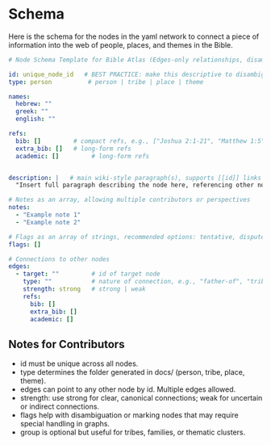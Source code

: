 # Schema
Here is the schema for the nodes in the yaml network to connect a piece of information into the web of people, places, and themes in the Bible.

```yml
# Node Schema Template for Bible Atlas (Edges-only relationships, disambiguated IDs)

id: unique_node_id   # BEST PRACTICE: make this descriptive to disambiguate similar names, e.g., "ahab_king_of_israel" vs "ahab_father_of_jehu"
type: person          # person | tribe | place | theme

names:
  hebrew: ""
  greek: ""
  english: ""

refs:
  bib: []         # compact refs, e.g., ["Joshua 2:1-21", "Matthew 1:5"]
  extra_bib: []   # long-form refs
  academic: []         # long-form refs


description: |   # main wiki-style paragraph(s), supports [[id]] links
  "Insert full paragraph describing the node here, referencing other nodes using [[node_id]]."

# Notes as an array, allowing multiple contributors or perspectives
notes: 
  - "Example note 1"
  - "Example note 2"

# Flags as an array of strings, recommended options: tentative, disputed, mythic, apocryphal
flags: []

# Connections to other nodes
edges:
  - target: ""         # id of target node
    type: ""           # nature of connection, e.g., "father-of", "tribe-of", "maybe-same"
    strength: strong   # strong | weak
    refs:
      bib: []
      extra_bib: []
      academic: []


```


## Notes for Contributors
- id must be unique across all nodes.
- type determines the folder generated in docs/ (person, tribe, place, theme).
- edges can point to any other node by id. Multiple edges allowed.
- strength: use strong for clear, canonical connections; weak for uncertain or indirect connections.
- flags help with disambiguation or marking nodes that may require special handling in graphs.
- group is optional but useful for tribes, families, or thematic clusters.
